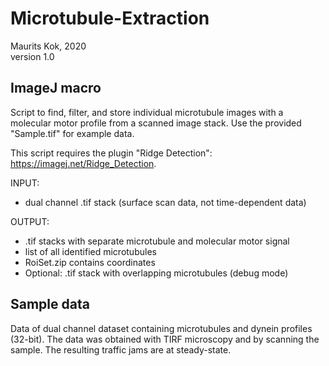 # Microtubule-Extraction
 
Maurits Kok, 2020  
version 1.0

## ImageJ macro

Script to find, filter, and store individual microtubule images with a molecular motor 
profile from a scanned image stack. Use the provided "Sample.tif" for example data.

This script requires the plugin "Ridge Detection": https://imagej.net/Ridge_Detection.  

INPUT:
* dual channel .tif stack (surface scan data, not time-dependent data)

OUTPUT:
* .tif stacks with separate microtubule and molecular motor signal   
* list of all identified microtubules  
* RoiSet.zip contains coordinates  
* Optional: .tif stack with overlapping microtubules (debug mode)

## Sample data
Data of dual channel dataset containing microtubules and dynein profiles (32-bit). 
The data was obtained with TIRF microscopy and by scanning the sample. 
The resulting traffic jams are at steady-state. 
